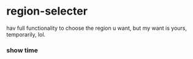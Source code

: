 # region-selecter
hav full functionality to choose the region u want, but my want is yours, temporarily, lol.

### show time
